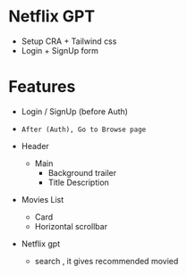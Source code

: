 # Netflix GPT

- Setup CRA + Tailwind css
- Login + SignUp form

# Features

- Login / SignUp (before Auth)

- `After (Auth), Go to Browse page `
- Header

  - Main
    - Background trailer
    - Title Description

- Movies List

  - Card
  - Horizontal scrollbar

- Netflix gpt
  - search , it gives recommended movied
